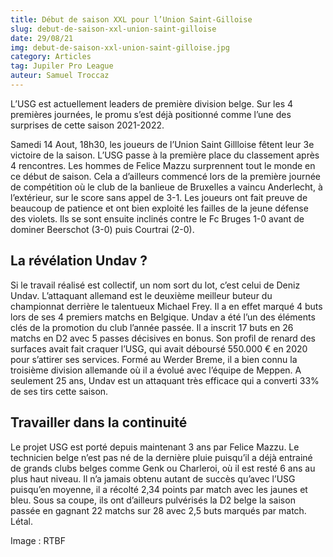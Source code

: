 ```yaml
---
title: Début de saison XXL pour l’Union Saint-Gilloise
slug: debut-de-saison-xxl-union-saint-gilloise
date: 29/08/21
img: debut-de-saison-xxl-union-saint-gilloise.jpg
category: Articles
tag: Jupiler Pro League
auteur: Samuel Troccaz
---
```


L’USG est actuellement leaders de première division belge. Sur les 4 premières journées, le promu s’est déjà positionné comme l’une des surprises de cette saison 2021-2022. 

Samedi 14 Aout, 18h30, les joueurs de l’Union Saint Gillloise fêtent leur 3e victoire de la saison. L’USG passe à la première place du classement après 4 rencontres. Les hommes de Felice Mazzu surprennent tout le monde en ce début de saison. Cela a d’ailleurs commencé lors de la première journée de compétition où le club de la banlieue de Bruxelles a vaincu Anderlecht, à l’extérieur, sur le score sans appel de 3-1. Les joueurs ont fait preuve de beaucoup de patience et ont bien exploité les failles de la jeune défense des violets. Ils se sont ensuite inclinés contre le Fc Bruges 1-0 avant de dominer Beerschot (3-0) puis Courtrai (2-0).

## La révélation Undav ? 

Si le travail réalisé est collectif, un nom sort du lot, c’est celui de Deniz Undav. L’attaquant allemand est le deuxième meilleur buteur du championnat derrière le talentueux Michael Frey. Il a en effet marqué 4 buts lors de ses 4 premiers matchs en Belgique. Undav a été l’un des éléments clés de la promotion du club l’année passée. Il a inscrit 17 buts en 26 matchs en D2 avec 5 passes décisives en bonus. Son profil de renard des surfaces avait fait craquer l’USG, qui avait déboursé 550.000 € en 2020 pour s’attirer ses services. Formé au Werder Breme, il a bien connu la troisième division allemande où il a évolué avec l’équipe de Meppen. A seulement 25 ans, Undav est un attaquant très efficace qui a converti 33% de ses tirs cette saison. 

## Travailler dans la continuité 

Le projet USG est porté depuis maintenant 3 ans par Felice Mazzu. Le technicien belge n’est pas né de la dernière pluie puisqu’il a déjà entrainé de grands clubs belges comme Genk ou Charleroi, où il est resté 6 ans au plus haut niveau. Il n’a jamais obtenu autant de succès qu’avec l’USG puisqu’en moyenne, il a récolté 2,34 points par match avec les jaunes et bleu. Sous sa coupe, ils ont d’ailleurs pulvérisés la D2 belge la saison passée en gagnant 22 matchs sur 28 avec 2,5 buts marqués par match. Létal.  


Image : RTBF 